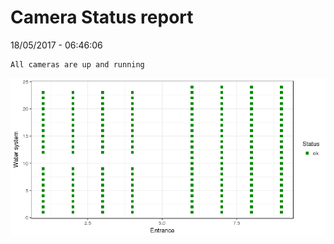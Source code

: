Camera Status report
================
18/05/2017 - 06:46:06

    All cameras are up and running

![](camreport_files/figure-markdown_github/unnamed-chunk-2-1.png)
